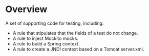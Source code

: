 Overview
===
A set of supporting code for testing, including:

- A rule that stipulates that the fields of a test do not change.
- A rule to inject Mockito mocks.
- A rule to build a Spring context.
- A rule to create a JNDI context based on a Tomcat server.xml.